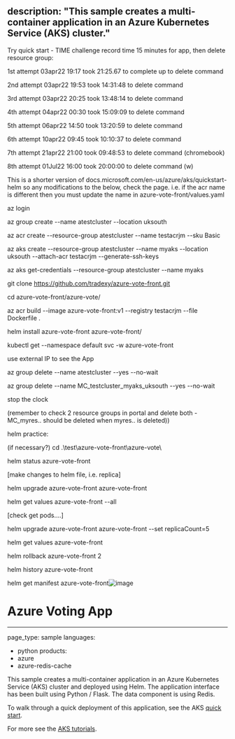 
description: "This sample creates a multi-container application in an Azure Kubernetes Service (AKS) cluster."
---
Try quick start - TIME challenge record time 15 minutes for app, then delete resource group:

1st attempt 03apr22 19:17 took 21:25.67 to complete up to delete command

2nd attempt 03apr22 19:53 took 14:31:48 to delete command

3rd attempt 03apr22 20:25 took 13:48:14 to delete command

4th attempt 04apr22 00:30 took 15:09:09 to delete command

5th attempt 06apr22 14:50 took 13:20:59 to delete command

6th attempt 10apr22 09:45 took 10:10:37 to delete command

7th attempt 21apr22 21:00 took 09:48:53 to delete command (chromebook)

8th attempt 01Jul22 16:00 took 20:00:00 to delete command (w)

This is a shorter version of docs.microsoft.com/en-us/azure/aks/quickstart-helm so any modifications to the below, check the page. i.e. if the acr name is different then you must update  the name in azure-vote-front/values.yaml

az login

az group create --name atestcluster --location uksouth

az acr create --resource-group atestcluster --name testacrjm --sku Basic

az aks create --resource-group atestcluster --name myaks --location uksouth --attach-acr testacrjm --generate-ssh-keys

az aks get-credentials --resource-group atestcluster --name myaks

git clone https://github.com/tradexy/azure-vote-front.git

cd azure-vote-front/azure-vote/

az acr build --image azure-vote-front:v1 --registry testacrjm --file Dockerfile .

helm install azure-vote-front azure-vote-front/

kubectl get --namespace default svc -w azure-vote-front

use external IP to see the App

az group delete --name atestcluster --yes --no-wait

az group delete --name MC_testcluster_myaks_uksouth --yes --no-wait

stop the clock

(remember to check 2 resource groups in portal and delete both -  MC_myres.. should be deleted when myres.. is deleted))

helm practice:

(if necessary?) cd .\test\azure-vote-front\azure-vote\

helm status azure-vote-front

[make changes to helm file, i.e. replica]

helm upgrade azure-vote-front azure-vote-front

helm get values azure-vote-front --all

[check get pods....]

helm upgrade azure-vote-front azure-vote-front --set replicaCount=5

helm get values azure-vote-front

helm rollback azure-vote-front 2

helm history azure-vote-front

helm get manifest azure-vote-front![image](https://user-images.githubusercontent.com/31375255/176990636-adf8de82-a6b7-4f2a-9dda-a1ecf48afe24.png)


# Azure Voting App

---
page_type: sample
languages:
  - python
products:
  - azure
  - azure-redis-cache

This sample creates a multi-container application in an Azure Kubernetes Service (AKS) cluster and deployed using Helm. The application interface has been built using Python / Flask. The data component is using Redis.

To walk through a quick deployment of this application, see the AKS [quick start](https://docs.microsoft.com/en-us/azure/aks/kubernetes-walkthrough?WT.mc_id=none-github-nepeters).

For more see the [AKS tutorials](https://docs.microsoft.com/en-us/azure/aks/tutorial-kubernetes-prepare-app?WT.mc_id=none-github-nepeters).

